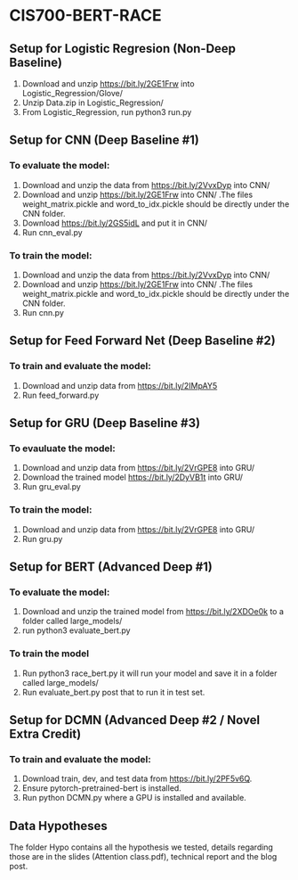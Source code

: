 # CIS700-BERT-RACE

## Setup for Logistic Regresion (Non-Deep Baseline)
1. Download and unzip https://bit.ly/2GE1Frw into Logistic_Regression/Glove/
2. Unzip Data.zip in Logistic_Regression/
3. From Logistic_Regression, run python3 run.py

## Setup for CNN (Deep Baseline #1)

### To evaluate the model:

1. Download and unzip the data from https://bit.ly/2VvxDyp into CNN/
2. Download and unzip https://bit.ly/2GE1Frw into CNN/ .The files weight_matrix.pickle and word_to_idx.pickle should be directly under the CNN folder.
3. Download https://bit.ly/2GS5idL and put it in CNN/
4. Run cnn_eval.py

### To train the model:

1. Download and unzip the data from https://bit.ly/2VvxDyp into CNN/
2. Download and unzip https://bit.ly/2GE1Frw into CNN/ .The files weight_matrix.pickle and word_to_idx.pickle should be directly under the CNN folder.
3. Run cnn.py

## Setup for Feed Forward Net (Deep Baseline #2)

### To train and evaluate the model:
1. Download and unzip data from https://bit.ly/2IMpAY5
2. Run feed_forward.py

## Setup for GRU (Deep Baseline #3)

### To evauluate the model:
1. Download and unzip data from https://bit.ly/2VrGPE8 into GRU/
2. Download the trained model https://bit.ly/2DyVB1t into GRU/
3. Run gru_eval.py

### To train the model:
1. Download and unzip data from https://bit.ly/2VrGPE8 into GRU/
2. Run gru.py

## Setup for BERT (Advanced Deep #1)

### To evaluate the model:

1. Download and unzip the trained model from https://bit.ly/2XDOe0k to a folder called large_models/
2. run python3 evaluate_bert.py

### To train the model

1. Run python3 race_bert.py it will run your model and save it in a folder called large_models/
2. Run evaluate_bert.py post that to run it in test set.

## Setup for DCMN (Advanced Deep #2 / Novel Extra Credit)

### To train and evaluate the model:

1. Download train, dev, and test data from https://bit.ly/2PF5v6Q.
2. Ensure pytorch-pretrained-bert is installed.
3. Run python DCMN.py where a GPU is installed and available.

## Data Hypotheses

The folder Hypo contains all the hypothesis we tested, details regarding those are in the slides (Attention class.pdf), technical report and the blog post.


